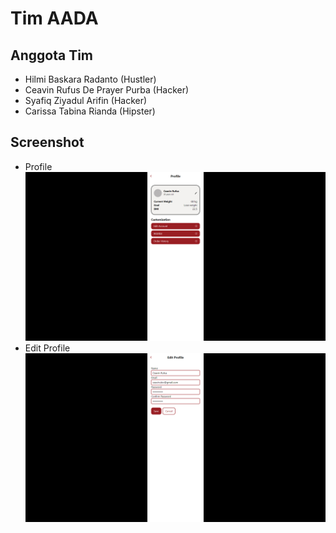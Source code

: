 # Tim AADA

## Anggota Tim

- Hilmi Baskara Radanto (Hustler)
- Ceavin Rufus De Prayer Purba (Hacker)
- Syafiq Ziyadul Arifin (Hacker)
- Carissa Tabina Rianda (Hipster)

## Screenshot

- Profile
  <img src="./docs/profile.png">
- Edit Profile
  <img src="./docs/edit.png">
